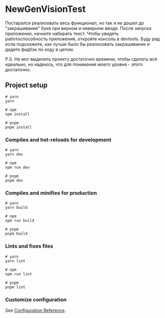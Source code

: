 # NewGenVisionTest

Постарался реализовать весь функционал, но так и не дошел до "закрашивания" букв при верном и неверном вводе.
После запуска приложения, начните набирать текст. Чтобы увидеть работоспособность приложения, откройте консоль в devtools.
Буду рад если подскажите, как лучше было бы реализовать закрашивание и дадите фидбэк по коду в целом.

P.S. Не мог выделить проекту достаточно времени, чтобы сделать всё идеально, но надеюсь, что для понимания моего уровня - этого достаточно.

## Project setup

```
# yarn
yarn

# npm
npm install

# pnpm
pnpm install
```

### Compiles and hot-reloads for development

```
# yarn
yarn dev

# npm
npm run dev

# pnpm
pnpm dev
```

### Compiles and minifies for production

```
# yarn
yarn build

# npm
npm run build

# pnpm
pnpm build
```

### Lints and fixes files

```
# yarn
yarn lint

# npm
npm run lint

# pnpm
pnpm lint
```

### Customize configuration

See [Configuration Reference](https://vitejs.dev/config/).
